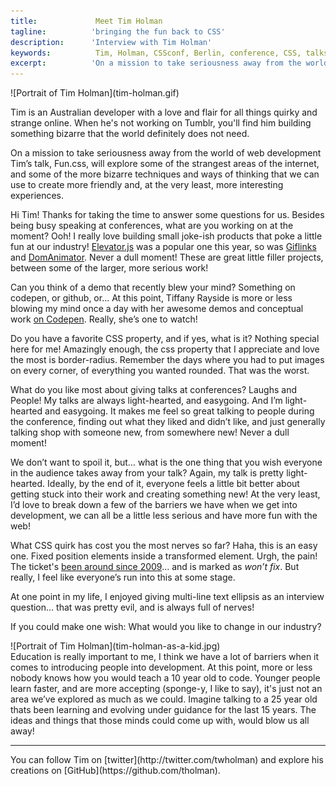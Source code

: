 ```yaml
---
title:             Meet Tim Holman 
tagline:          'bringing the fun back to CSS'
description:      'Interview with Tim Holman'
keywords:          Tim, Holman, CSSconf, Berlin, conference, CSS, talks, Fun
excerpt:          'On a mission to take seriousness away from the world of web development Tim’s talk, Fun.css, will explore some of the strangest areas of the internet. '
---
```


<div class="blog-img blog-img--center">
  ![Portrait of Tim Holman](tim-holman.gif)
</div>

Tim is an Australian developer with a love and flair for all things quirky and strange online. When he's not working on Tumblr, you'll find him building something bizarre that the world definitely does not need. 

On a mission to take seriousness away from the world of web development Tim’s talk, Fun.css, will explore some of the strangest areas of the internet, and some of the more bizarre techniques and ways of thinking that we can use to create more friendly and, at the very least, more interesting experiences.

<span class="strong-border">Hi Tim! Thanks for taking the time to answer some questions for us. Besides being busy speaking at conferences, what are you working on at the moment?</span>
Ooh! I really love building small joke-ish products that poke a little fun at our industry! [Elevator.js](https://github.com/tholman/elevator.js) was a popular one this year, so was [Giflinks](https://github.com/tholman/giflinks) and [DomAnimator](https://github.com/tholman/dom-animator). Never a dull moment! These are great little filler projects, between some of the larger, more serious work! 

<span class="strong-border">Can you think of a demo that recently blew your mind? Something on codepen, or github, or…</span>
At this point, Tiffany Rayside is more or less blowing my mind once a day with her awesome demos and conceptual work [on Codepen](http://codepen.io/tmrDevelops/). Really, she’s one to watch!

<span class="strong-border">Do you have a favorite CSS property, and if yes, what is it?</span>
Nothing special here for me! Amazingly enough, the css property that I appreciate and love the most is border-radius. Remember the days where you had to put images on every corner, of everything you wanted rounded. That was the worst.

<span class="strong-border">What do you like most about giving talks at conferences?</span>
Laughs and People! My talks are always light-hearted, and easygoing. And I’m light-hearted and easygoing. It makes me feel so great talking to people during the conference, finding out what they liked and didn’t like, and just generally talking shop with someone new, from somewhere new! Never a dull moment!

<span class="strong-border">We don’t want to spoil it, but… what is the one thing that you wish everyone in the audience takes away from your talk?</span>
Again, my talk is pretty light-hearted. Ideally, by the end of it, everyone feels a little bit better about getting stuck into their work and creating something new! At the very least, I’d love to break down a few of the barriers we have when we get into development, we can all be a little less serious and have more fun with the web!

<span class="strong-border">What CSS quirk has cost you the most nerves so far?</span>
Haha, this is an easy one. Fixed position elements inside a transformed element. Urgh, the pain! The ticket's [been around since 2009](https://code.google.com/p/chromium/issues/detail?id=20574)… and is marked as *won’t fix*. But really, I feel like everyone’s run into this at some stage.

At one point in my life, I enjoyed giving multi-line text ellipsis as an interview question… that was pretty evil, and is always full of nerves!

<span class="strong-border">If you could make one wish: What would you like to change in our industry?</span> 
<div class="blog-img blog-img--left">
  ![Portrait of Tim Holman](tim-holman-as-a-kid.jpg)
</div>
Education is really important to me, I think we have a lot of barriers when it comes to introducing people into development. At this point, more or less nobody knows how you would teach a 10 year old to code. Younger people learn faster, and are more accepting (sponge-y, I like to say), it's just not an area we’ve explored as much as we could. Imagine talking to a 25 year old thats been learning and evolving under guidance for the last 15 years. The ideas and things that those minds could come up with, would blow us all away!
<hr>
You can follow Tim on [twitter](http://twitter.com/twholman) and explore his creations on [GitHub](https://github.com/tholman). 
